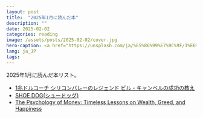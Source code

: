 ```yaml
---
layout: post
title:  "2025年1月に読んだ本"
description: ""
date: 2025-02-02
categories: reading
image: /assets/posts/2025-02-02/cover.jpg
hero-caption: <a href="https://unsplash.com/ja/%E5%86%99%E7%9C%9F/1%E6%9C%88%E3%81%AE%E3%82%B9%E3%82%AF%E3%83%A9%E3%83%96%E3%83%AB%E3%83%AF%E3%83%BC%E3%83%89-TGeFx4x4NHU?utm_content=creditCopyText&utm_medium=referral&utm_source=unsplash">Unsplash</a>の<a href="https://unsplash.com/ja/@glencarrie?utm_content=creditCopyText&utm_medium=referral&utm_source=unsplash">Glen Carrie</a>が撮影した写真
lang: ja_JP
tags:
---
```


2025年1月に読んだ本リスト。

- [1兆ドルコーチ シリコンバレーのレジェンド ビル・キャンベルの成功の教え](/reading/2025/01/11/trillion-dollar-coach.html)
- [SHOE DOG(シュードッグ)](/reading/2025/01/12/shoe-dog.html)
- [The Psychology of Money: Timeless Lessons on Wealth, Greed, and Happiness](/reading/2025/01/25/the-psychology-of-money.html)
